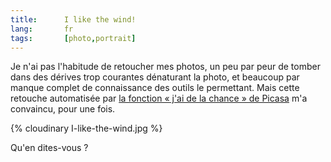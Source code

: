```yaml
---
title:      I like the wind!
lang:       fr
tags:       [photo,portrait]
---
```


Je n'ai pas l'habitude de retoucher mes photos, un peu par peur de tomber dans des dérives trop courantes dénaturant la photo, et beaucoup par manque complet de connaissance des outils le permettant. Mais cette retouche automatisée par [la fonction « j'ai de la chance » de Picasa](http://picasa.google.com/intl/fr/features/features-edit.html) m'a convaincu, pour une fois.

{% cloudinary I-like-the-wind.jpg %}

Qu'en dites-vous ?
